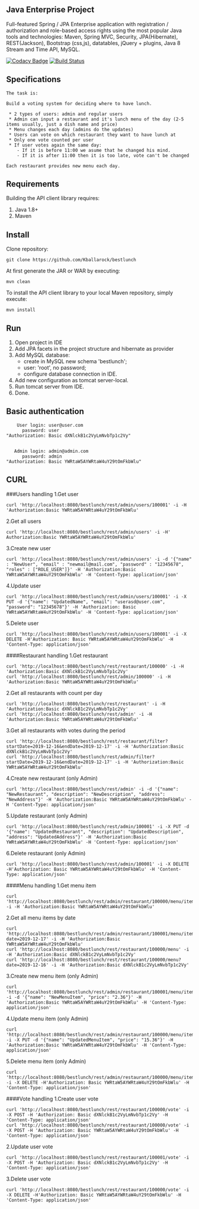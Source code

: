 Java Enterprise Project
-------------------------------
Full-featured Spring / JPA Enterprise application with registration / authorization and role-based access rights using 
the most popular Java tools and technologies: Maven, Spring MVC, Security, JPA(Hibernate), REST(Jackson), 
Bootstrap (css,js), datatables, jQuery + plugins, Java 8 Stream and Time API, MySQL.

[![Codacy Badge](https://api.codacy.com/project/badge/Grade/585ec2e51214494092adba54d0307db4)](https://www.codacy.com/manual/Kballarock/bestlunch?utm_source=github.com&amp;utm_medium=referral&amp;utm_content=Kballarock/bestlunch&amp;utm_campaign=Badge_Grade) [![Build Status](https://travis-ci.org/Kballarock/bestlunch.svg?branch=master)](https://travis-ci.org/Kballarock/bestlunch)

Specifications
-------------------------------
    The task is:
    
    Build a voting system for deciding where to have lunch.
    
     * 2 types of users: admin and regular users
     * Admin can input a restaurant and it's lunch menu of the day (2-5 items usually, just a dish name and price)
     * Menu changes each day (admins do the updates)
     * Users can vote on which restaurant they want to have lunch at
     * Only one vote counted per user
     * If user votes again the same day:
        - If it is before 11:00 we asume that he changed his mind.
        - If it is after 11:00 then it is too late, vote can't be changed
    
    Each restaurant provides new menu each day.

Requirements
-------------------------------
Building the API client library requires:

1. Java 1.8+
2. Maven

Install
-------------------------------
Clone repository:
```
git clone https://github.com/Kballarock/bestlunch
```
At first generate the JAR or WAR by executing:
```
mvn clean
```
To install the API client library to your local Maven repository, simply execute:
```
mvn install
```
Run
-------------------------------
1. Open project in IDE
2. Add JPA facets in the project structure and hibernate as provider
3. Add MySQL database:
    * create in MySQL new schema 'bestlunch';
    * user: 'root', no password;
    * configure database connection in IDE.
4. Add new configuration as tomcat server-local.
5. Run tomcat server from IDE.
6. Done.

Basic authentication
-------------------------------     
```
    User login: user@user.com
      password: user
"Authorization: Basic dXNlckB1c2VyLmNvbTp1c2Vy"


   Admin login: admin@admin.com
      password: admin
"Authorization: Basic YWRtaW5AYWRtaW4uY29tOmFkbWlu"
```

CURL
-------------------------------
###Users handling
1.Get user
```
curl 'http://localhost:8080/bestlunch/rest/admin/users/100001' -i -H 'Authorization:Basic YWRtaW5AYWRtaW4uY29tOmFkbWlu'
```
2.Get all users
```
curl 'http://localhost:8080/bestlunch/rest/admin/users' -i -H' Authorization:Basic YWRtaW5AYWRtaW4uY29tOmFkbWlu'
```
3.Create new user
```
curl 'http://localhost:8080/bestlunch/rest/admin/users' -i -d '{"name" : "NewUser", "email" : "newmail@mail.com", "password" : "12345678", "roles" : ["ROLE_USER"]}' -H 'Authorization:Basic YWRtaW5AYWRtaW4uY29tOmFkbWlu' -H 'Content-Type: application/json'
```
4.Update user
```
curl 'http://localhost:8080/bestlunch/rest/admin/users/100001' -i -X PUT -d '{"name": "UpdatedName", "email": "userasd@user.com", "password": "12345678"}' -H 'Authorization: Basic YWRtaW5AYWRtaW4uY29tOmFkbWlu' -H 'Content-Type: application/json'
```
5.Delete user
```
curl 'http://localhost:8080/bestlunch/rest/admin/users/100001' -i -X DELETE -H'Authorization: Basic YWRtaW5AYWRtaW4uY29tOmFkbWlu' -H 'Content-Type: application/json'
```
####Restaurant handling
1.Get restaurant
```
curl 'http://localhost:8080/bestlunch/rest/restaurant/100000' -i -H 'Authorization:Basic dXNlckB1c2VyLmNvbTp1c2Vy'
curl 'http://localhost:8080/bestlunch/rest/admin/100000' -i -H 'Authorization:Basic YWRtaW5AYWRtaW4uY29tOmFkbWlu'
```
2.Get all restaurants with count per day
```
curl 'http://localhost:8080/bestlunch/rest/restaurant' -i -H 'Authorization:Basic dXNlckB1c2VyLmNvbTp1c2Vy'
curl 'http://localhost:8080/bestlunch/rest/admin' -i -H 'Authorization:Basic YWRtaW5AYWRtaW4uY29tOmFkbWlu'
```
3.Get all restaurants with votes during the period
```
curl 'http://localhost:8080/bestlunch/rest/restaurant/filter?startDate=2019-12-16&endDate=2019-12-17' -i -H 'Authorization:Basic dXNlckB1c2VyLmNvbTp1c2Vy'
curl 'http://localhost:8080/bestlunch/rest/admin/filter?startDate=2019-12-16&endDate=2019-12-17' -i -H 'Authorization:Basic YWRtaW5AYWRtaW4uY29tOmFkbWlu'
```
4.Create new restaurant (only Admin)
```
curl 'http://localhost:8080/bestlunch/rest/admin' -i -d '{"name": "NewRestaurant", "description": "NewDescription", "address": "NewAddress"}' -H 'Authorization:Basic YWRtaW5AYWRtaW4uY29tOmFkbWlu' -H 'Content-Type: application/json'
```
5.Update restaurant (only Admin)
```
curl 'http://localhost:8080/bestlunch/rest/admin/100001' -i -X PUT -d '{"name": "UpdatedRestaurant", "description": "UpdatedDescription", "address": "UpdatedAddress"}' -H 'Authorization:Basic YWRtaW5AYWRtaW4uY29tOmFkbWlu' -H 'Content-Type: application/json'
```
6.Delete restaurant (only Admin)
```
curl 'http://localhost:8080/bestlunch/rest/admin/100001' -i -X DELETE -H'Authorization: Basic YWRtaW5AYWRtaW4uY29tOmFkbWlu' -H 'Content-Type: application/json'
```
####Menu handling
1.Get menu item
```
curl 'http://localhost:8080/bestlunch/rest/admin/restaurant/100000/menu/items/100000' -i -H 'Authorization:Basic YWRtaW5AYWRtaW4uY29tOmFkbWlu'
```
2.Get all menu items by date
```
curl 'http://localhost:8080/bestlunch/rest/admin/restaurant/100001/menu/items?date=2019-12-17' -i -H 'Authorization:Basic YWRtaW5AYWRtaW4uY29tOmFkbWlu'
curl 'http://localhost:8080/bestlunch/rest/restaurant/100000/menu' -i -H 'Authorization:Basic dXNlckB1c2VyLmNvbTp1c2Vy'
curl 'http://localhost:8080/bestlunch/rest/restaurant/100000/menu?date=2019-12-16' -i -H 'Authorization:Basic dXNlckB1c2VyLmNvbTp1c2Vy'
```
3.Create new menu item (only Admin)
```
curl 'http://localhost:8080/bestlunch/rest/admin/restaurant/100001/menu/items' -i -d '{"name": "NewMenuItem", "price": "2.36"}' -H 'Authorization:Basic YWRtaW5AYWRtaW4uY29tOmFkbWlu' -H 'Content-Type: application/json'
```
4.Update menu item (only Admin)
```
curl 'http://localhost:8080/bestlunch/rest/admin/restaurant/100000/menu/items/100012' -i -X PUT -d '{"name": "UpdatedMenuItem", "price": "15.36"}' -H 'Authorization:Basic YWRtaW5AYWRtaW4uY29tOmFkbWlu' -H 'Content-Type: application/json'
```
5.Delete menu item (only Admin)
```
curl 'http://localhost:8080/bestlunch/rest/admin/restaurant/100000/menu/items/100003' -i -X DELETE -H'Authorization: Basic YWRtaW5AYWRtaW4uY29tOmFkbWlu' -H 'Content-Type: application/json'
```
####Vote handling
1.Create user vote
```
curl 'http://localhost:8080/bestlunch/rest/restaurant/100000/vote' -i -X POST -H 'Authorization: Basic dXNlckB1c2VyLmNvbTp1c2Vy' -H 'Content-Type: application/json'
curl 'http://localhost:8080/bestlunch/rest/restaurant/100000/vote' -i -X POST -H 'Authorization: Basic YWRtaW5AYWRtaW4uY29tOmFkbWlu' -H 'Content-Type: application/json'
```
2.Update user vote
```
curl 'http://localhost:8080/bestlunch/rest/restaurant/100001/vote' -i -X POST -H 'Authorization: Basic dXNlckB1c2VyLmNvbTp1c2Vy' -H 'Content-Type: application/json'
```
3.Delete user vote
```
curl 'http://localhost:8080/bestlunch/rest/restaurant/100000/vote' -i -X DELETE -H'Authorization: Basic YWRtaW5AYWRtaW4uY29tOmFkbWlu' -H 'Content-Type: application/json'
```